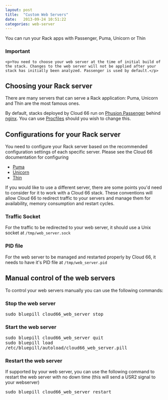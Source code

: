 ```yaml
---
layout: post
title:  "Custom Web Servers"
date:   2013-09-24 10:51:22
categories: web-server
---
```


<p class="lead">You can run your Rack apps with Passenger, Puma, Unicorn or Thin</p>

<div class="notice">
	<h3>Important</h3>

	<p>You need to choose your web server at the time of initial build of the stack. Changes to the web server will not be applied after your stack has initially been analyzed. Passenger is used by default.</p>
</div>

## Choosing your Rack server
There are many servers that can serve a Rack application: Puma, Unicorn and Thin are the most famous ones.

By default, stacks deployed by Cloud 66 run on <a href="https://www.phusionpassenger.com/" target="_blank">Phusion Passenger</a> behind <a href="http://wiki.nginx.org/Main" target="_blank">nginx</a>. You can use [Procfiles](/help/proc_files) should you wish to change this.

## Configurations for your Rack server
You need to configure your Rack server based on the recommended configuration settings of each specific server. Please see the Cloud 66 documentation for configuring
* [Puma](/help/puma_rack_server)
* [Unicorn](unicorn_rack_server)
* [Thin](thin_rack_server)

If you would like to use a different server, there are some points you'd need to consider for it to work with a Cloud 66 stack. These conventions will allow Cloud 66 to redirect traffic to your servers and manage them for availability, memory consumption and restart cycles.

### Traffic Socket
For the traffic to be redirected to your web server, it should use a Unix socket at `/tmp/web_server.sock`

### PID file
For the web server to be managed and restarted properly by Cloud 66, it needs to have it's PID file at `/tmp/web_server.pid`

## Manual control of the web servers
To control your web servers manually you can use the following commands:

### Stop the web server
<p>
<kbd>
	sudo bluepill cloud66_web_server stop
</kbd>
</p>

### Start the web server
<p>
<kbd>
	sudo bluepill cloud66_web_server quit
</kbd><br/>
<kbd>
	sudo bluepill load /etc/bluepill/autoload/cloud66_web_server.pill
</kbd>
</p>

### Restart the web server
If supported by your web server, you can use the following command to restart the web server with no down time (this will send a USR2 signal to your webserver)
<p>
<kbd>
	sudo bluepill cloud66_web_server restart
</kbd>
</p>